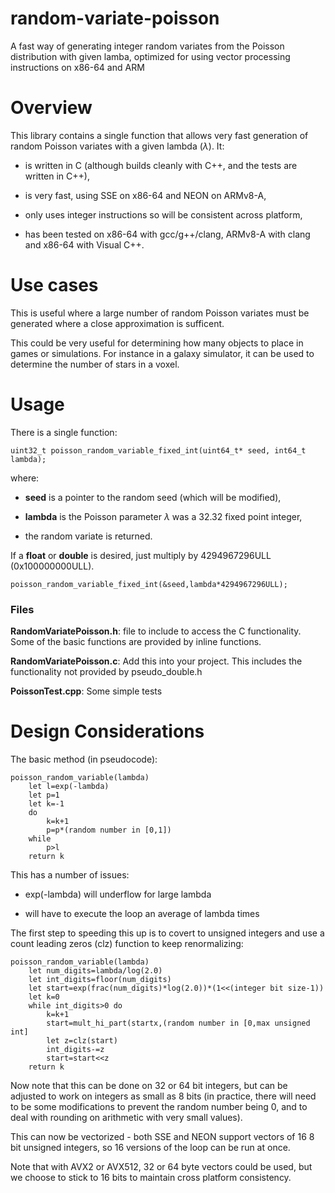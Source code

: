 # random-variate-poisson

A fast way of generating integer random variates from the Poisson distribution with given lamba, optimized for using vector processing instructions on x86-64 and ARM

# Overview

This library contains a single function that allows very fast generation of random Poisson variates with a given lambda ($\lambda$). It:

* is written in C (although builds cleanly with C++, and the tests are written in C++),

* is very fast, using SSE on x86-64 and NEON on ARMv8-A,

* only uses integer instructions so will be consistent across platform,

* has been tested on x86-64 with gcc/g++/clang, ARMv8-A with clang and x86-64 with Visual C++.

# Use cases

This is useful where a large number of random Poisson variates must be generated where a close approximation is sufficent.

This could be very useful for determining how many objects to place in games or simulations. For instance in a galaxy simulator, it can be used to determine the number of stars in a voxel.

# Usage

There is a single function:

	uint32_t poisson_random_variable_fixed_int(uint64_t* seed, int64_t lambda);

where:

* **seed** is a pointer to the random seed (which will be modified),

* **lambda** is the Poisson parameter $\lambda$ was a 32.32 fixed point integer,

* the random variate is returned.

If a **float** or **double** is desired, just multiply by 4294967296ULL (0x100000000ULL).

	poisson_random_variable_fixed_int(&seed,lambda*4294967296ULL);

### Files

**RandomVariatePoisson.h**: file to include to access the C functionality. Some of the basic functions are provided by inline functions.

**RandomVariatePoisson.c**: Add this into your project. This includes the functionality not provided by pseudo_double.h

**PoissonTest.cpp**: Some simple tests

# Design Considerations

The basic method (in pseudocode):

	poisson_random_variable(lambda)
		let l=exp(-lambda)
		let p=1
		let k=-1
		do
			k=k+1
			p=p*(random number in [0,1])
		while
			p>l
		return k

This has a number of issues:

* exp(-lambda) will underflow for large lambda

* will have to execute the loop an average of lambda times

The first step to speeding this up is to covert to unsigned integers and use a count leading zeros (clz) function to keep renormalizing:

	poisson_random_variable(lambda)
		let num_digits=lambda/log(2.0)
		let int_digits=floor(num_digits)
		let start=exp(frac(num_digits)*log(2.0))*(1<<(integer bit size-1))
		let k=0
		while int_digits>0 do
			k=k+1
			start=mult_hi_part(startx,(random number in [0,max unsigned int]
			let z=clz(start)
			int_digits-=z
			start=start<<z
		return k

Now note that this can be done on 32 or 64 bit integers, but can be adjusted to work on integers as small as 8 bits (in practice, there will need to be some modifications to prevent the random number being 0, and to deal with rounding on arithmetic with very small values).

This can now be vectorized - both SSE and NEON support vectors of 16 8 bit unsigned integers, so 16 versions of the loop can be run at once.

Note that with AVX2 or AVX512, 32 or 64 byte vectors could be used, but we choose to stick to 16 bits to maintain cross platform consistency.
